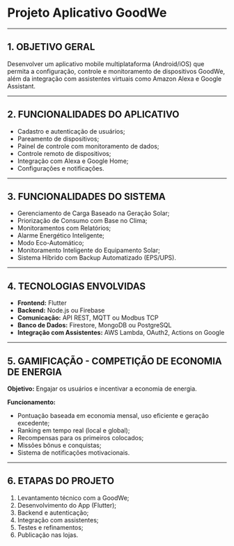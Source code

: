 # Projeto Aplicativo GoodWe

---

## 1. OBJETIVO GERAL

Desenvolver um aplicativo mobile multiplataforma (Android/iOS) que permita a configuração, controle e monitoramento de dispositivos GoodWe, além da integração com assistentes virtuais como Amazon Alexa e Google Assistant.

---

## 2. FUNCIONALIDADES DO APLICATIVO 

- Cadastro e autenticação de usuários;
- Pareamento de dispositivos;
- Painel de controle com monitoramento de dados;
- Controle remoto de dispositivos;
- Integração com Alexa e Google Home;
- Configurações e notificações.

---

## 3. FUNCIONALIDADES DO SISTEMA

- Gerenciamento de Carga Baseado na Geração Solar;
- Priorização de Consumo com Base no Clima;
- Monitoramentos com Relatórios;
- Alarme Energético Inteligente;
- Modo Eco-Automático;
- Monitoramento Inteligente do Equipamento Solar;
- Sistema Híbrido com Backup Automatizado (EPS/UPS).

---

## 4. TECNOLOGIAS ENVOLVIDAS 

- **Frontend:** Flutter
- **Backend:** Node.js ou Firebase
- **Comunicação:** API REST, MQTT ou Modbus TCP
- **Banco de Dados:** Firestore, MongoDB ou PostgreSQL
- **Integração com Assistentes:** AWS Lambda, OAuth2, Actions on Google

---

## 5. GAMIFICAÇÃO - COMPETIÇÃO DE ECONOMIA DE ENERGIA 

**Objetivo:** Engajar os usuários e incentivar a economia de energia.

**Funcionamento:**
- Pontuação baseada em economia mensal, uso eficiente e geração excedente;
- Ranking em tempo real (local e global);
- Recompensas para os primeiros colocados;
- Missões bônus e conquistas;
- Sistema de notificações motivacionais.

---

## 6. ETAPAS DO PROJETO 

1. Levantamento técnico com a GoodWe;
2. Desenvolvimento do App (Flutter);
3. Backend e autenticação;
4. Integração com assistentes;
5. Testes e refinamentos;
6. Publicação nas lojas.
